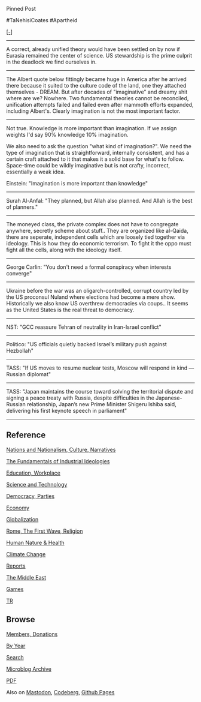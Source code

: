 
Pinned Post

\#TaNehisiCoates \#Apartheid

[[-]](https://www.youtube.com/embed/qgWt-QcPYMo?start=250&end=336)

---

A correct, already unified theory would have been settled on by now if
Eurasia remained the center of science. US stewardship is the prime
culprit in the deadlock we find ourselves in.

---

The Albert quote below fittingly became huge in America after he
arrived there because it suited to the culture code of the land, one
they attached themselves - DREAM. But after decades of "imaginative"
and dreamy shit where are we?  Nowhere. Two fundamental theories
cannot be reconciled, unification attempts failed and failed even
after mammoth efforts expanded, including Albert's. Clearly imagination
is not the most important factor.

---

Not true. Knowledge is more important than imagination. If we assign
weights I'd say 90% knowledge 10% imagination.

We also need to ask the question "what kind of imagination?". We need
the type of imagination that is straightforward, internally
consistent, and has a certain craft attached to it that makes it a
solid base for what's to follow. Space-time could be wildly
imaginative but is not crafty, incorrect, essentially a weak idea.

Einstein: "Imagination is more important than knowledge"

---

Surah Al-Anfal: "They planned, but Allah also planned. And Allah is
the best of planners."

---

The moneyed class, the private complex does not have to congregate
anywhere, secretly scheme about stuff.. They are organized like
al-Qaida, there are seperate, independent cells which are loosely tied
together via ideology. This is how they do economic terrorism.  To
fight it the oppo must fight all the cells, along with the ideology
itself.

---

George Carlin: "You don't need a formal conspiracy when interests
converge"

---

Ukraine before the war was an oligarch-controlled, corrupt country led
by the US proconsul Nuland where elections had become a mere
show. Historically we also know US overthrew democracies via
coups.. It seems as the United States is the real threat to democracy.

---

NST: "GCC reassure Tehran of neutrality in Iran-Israel conflict"

---

Politico: "US officials quietly backed Israel’s military push against
Hezbollah"

---

TASS: "If US moves to resume nuclear tests, Moscow will respond in
kind — Russian diplomat"

---

TASS: "Japan maintains the course toward solving the territorial
dispute and signing a peace treaty with Russia, despite difficulties
in the Japanese-Russian relationship, Japan’s new Prime Minister
Shigeru Ishiba said, delivering his first keynote speech in
parliament"

---

## Reference

[Nations and Nationalism, Culture, Narratives](0119/2013/02/nations-and-nationalism.html)

[The Fundamentals of Industrial Ideologies](0119/2011/04/fundamentals-of-industrial-ideologies.html)

[Education, Workplace](0119/2017/09/education-workplace.html)

[Science and Technology](0119/2018/09/science-technology.html)

[Democracy, Parties](0119/2016/11/democracy.html)

[Economy](2021/01/economy.html)

[Globalization](0119/2018/09/globalization.html)

[Rome, The First Wave, Religion](0119/2017/12/rome.html)

[Human Nature & Health](2020/07/human-nature.html)

[Climate Change](2022/01/climate.html)

[Reports](2021/01/reports.html)

[The Middle East](0119/2019/07/middleeast.html)

[Games](2024/06/games.html)

[TR](../tr/index.html)

## Browse

[Members, Donations](2022/08/members.html)

[By Year](years.html)

[Search](https://muratk5n.github.io/thirdwave/en/search.html)

[Microblog Archive](mbl/index.html)

[PDF](https://www.dropbox.com/scl/fi/8kl0sla1booo83zeb28dn/tw-all.pdf?rlkey=p9r319p8jbzak5du3dasju05y&st=28wknfsp&raw=1)

Also on 
[Mastodon](https://fosstodon.org/@muratk5n),
[Codeberg](https://muratk5n.codeberg.page/en/),
[Github Pages](https://muratk5n.github.io/thirdwave/en/)
